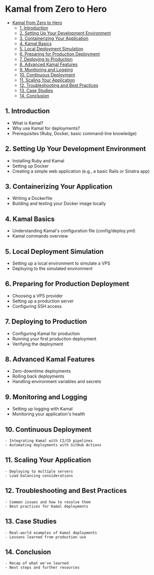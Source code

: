 # Kamal from Zero to Hero

- [Kamal from Zero to Hero](#kamal-from-zero-to-hero)
  - [1. Introduction](#1-introduction)
  - [2. Setting Up Your Development Environment](#2-setting-up-your-development-environment)
  - [3. Containerizing Your Application](#3-containerizing-your-application)
  - [4. Kamal Basics](#4-kamal-basics)
  - [5. Local Deployment Simulation](#5-local-deployment-simulation)
  - [6. Preparing for Production Deployment](#6-preparing-for-production-deployment)
  - [7. Deploying to Production](#7-deploying-to-production)
  - [8. Advanced Kamal Features](#8-advanced-kamal-features)
  - [9. Monitoring and Logging](#9-monitoring-and-logging)
  - [10. Continuous Deployment](#10-continuous-deployment)
  - [11. Scaling Your Application](#11-scaling-your-application)
  - [12. Troubleshooting and Best Practices](#12-troubleshooting-and-best-practices)
  - [13. Case Studies](#13-case-studies)
  - [14. Conclusion](#14-conclusion)

## 1. Introduction
   - What is Kamal?
   - Why use Kamal for deployments?
   - Prerequisites (Ruby, Docker, basic command-line knowledge)

## 2. Setting Up Your Development Environment
   - Installing Ruby and Kamal
   - Setting up Docker
   - Creating a simple web application (e.g., a basic Rails or Sinatra app)

## 3. Containerizing Your Application
   - Writing a Dockerfile
   - Building and testing your Docker image locally

## 4. Kamal Basics
   - Understanding Kamal's configuration file (config/deploy.yml)
   - Kamal commands overview

## 5. Local Deployment Simulation
   - Setting up a local environment to simulate a VPS
   - Deploying to the simulated environment

## 6. Preparing for Production Deployment
   - Choosing a VPS provider
   - Setting up a production server
   - Configuring SSH access

## 7. Deploying to Production
   - Configuring Kamal for production
   - Running your first production deployment
   - Verifying the deployment

## 8. Advanced Kamal Features
   - Zero-downtime deployments
   - Rolling back deployments
   - Handling environment variables and secrets

## 9. Monitoring and Logging
   - Setting up logging with Kamal
   - Monitoring your application's health

## 10. Continuous Deployment
    - Integrating Kamal with CI/CD pipelines
    - Automating deployments with GitHub Actions

## 11. Scaling Your Application
    - Deploying to multiple servers
    - Load balancing considerations

## 12. Troubleshooting and Best Practices
    - Common issues and how to resolve them
    - Best practices for Kamal deployments

## 13. Case Studies
    - Real-world examples of Kamal deployments
    - Lessons learned from production use

## 14. Conclusion
    - Recap of what we've learned
    - Next steps and further resources